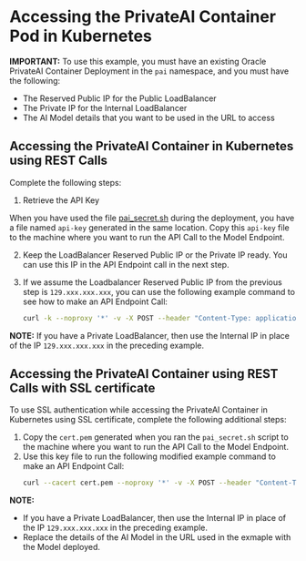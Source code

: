 # Accessing the PrivateAI Container Pod in Kubernetes

**IMPORTANT:** To use this example, you must have an existing Oracle PrivateAI Container Deployment in the `pai` namespace, and you must have the following:
- The Reserved Public IP for the Public LoadBalancer
- The Private IP for the Internal LoadBalancer
- The AI Model details that you want to be used in the URL to access

## Accessing the PrivateAI Container in Kubernetes using REST Calls
Complete the following steps:

1. Retrieve the API Key

When you have used the file [pai_secret.sh](./provisioning/pai_secret.sh) during the deployment, you have a file named `api-key` generated in the same location. Copy this `api-key` file to the machine where you want to run the API Call to the Model Endpoint.

2. Keep the LoadBalancer Reserved Public IP or the Private IP ready. You can use this IP in the API Endpoint call in the next step.

3. If we assume the Loadbalancer Reserved Public IP from the previous step is `129.xxx.xxx.xxx`, you can use the following example command to see how to make an API Endpoint Call:
    ```sh
    curl -k --noproxy '*' -v -X POST --header "Content-Type: application/json"  --header "Authorization: Bearer `cat <PATH of the api-key file>/api-key`" -d '{"input": {"textList":["The quick brown fox jumped over the fence.","Another test sentence"]}}' https://129.xxx.xxx.xxx:443/omlmodels/all_minilm_l6_txt/score
    ```

**NOTE:** If you have a Private LoadBalancer, then use the Internal IP in place of the IP `129.xxx.xxx.xxx` in the preceding example.

## Accessing the PrivateAI Container using REST Calls with SSL certificate

To use SSL authentication while accessing the PrivateAI Container in Kubernetes using SSL certificate, complete the following additional steps:

1. Copy the `cert.pem` generated when you ran the `pai_secret.sh` script to the machine where you want to run the API Call to the Model Endpoint.
2. Use this key file to run the following modified example command to make an API Endpoint Call:
    ```sh
    curl --cacert cert.pem --noproxy '*' -v -X POST --header "Content-Type: application/json"  --header "Authorization: Bearer `cat <PATH of the api-key file>/api-key`" -d '{"input": {"textList":["The quick brown fox jumped over the fence.","Another test sentence"]}}' https://129.xxx.xxx.xxx:443/omlmodels/all_minilm_l6_txt/score
    ```
**NOTE:** 
- If you have a Private LoadBalancer, then use the Internal IP in place of the IP `129.xxx.xxx.xxx` in the preceding example.
- Replace the details of the AI Model in the URL used in the exmaple with the Model deployed.